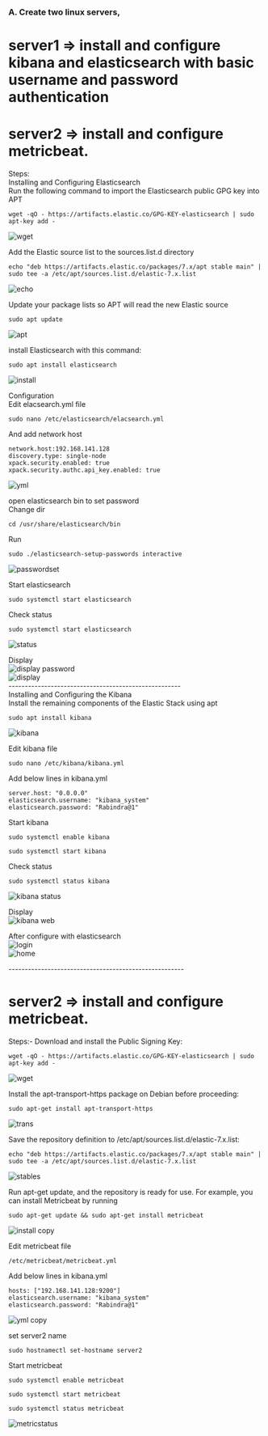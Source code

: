 ### A.  Create two linux servers,
#    server1 => install and configure kibana and elasticsearch with basic username and password authentication
#   server2 => install and configure metricbeat.
Steps:<br/>
Installing and Configuring Elasticsearch<br/>
Run the following command to import the Elasticsearch public GPG key into APT<br/>
```
wget -qO - https://artifacts.elastic.co/GPG-KEY-elasticsearch | sudo apt-key add -
```
![wget](https://user-images.githubusercontent.com/53372486/144078556-8b908a84-bd67-4ac9-9c01-511605f92936.png)<br/>

Add the Elastic source list to the sources.list.d directory<br/>
```
echo "deb https://artifacts.elastic.co/packages/7.x/apt stable main" | sudo tee -a /etc/apt/sources.list.d/elastic-7.x.list
```
![echo](https://user-images.githubusercontent.com/53372486/144078572-cd873e36-2cdc-4413-8c4e-edea575d6b56.png)<br/>

Update your package lists so APT will read the new Elastic source<br/>
```
sudo apt update
```
![apt](https://user-images.githubusercontent.com/53372486/144078563-729d3e0c-9392-456a-a0b7-8716d74efbe1.png)<br/>

install Elasticsearch with this command:<br/>
```
sudo apt install elasticsearch
```
![install](https://user-images.githubusercontent.com/53372486/144078576-d116f3d0-aad4-4c2f-92c9-a2624644ded5.png)<br/>

Configuration<br/>
Edit elacsearch.yml file<br/>
```
sudo nano /etc/elasticsearch/elacsearch.yml
```
And add network host<br/>
```
network.host:192.168.141.128
discovery.type: single-node
xpack.security.enabled: true
xpack.security.authc.api_key.enabled: true
```
![yml](https://user-images.githubusercontent.com/53372486/144078561-47c4ee2a-982c-4e3f-9e6e-827edc6aa033.png)<br/>

open elasticsearch bin to set password<br/>
Change dir<br/>
```
cd /usr/share/elasticsearch/bin
```
Run <br/>
```
sudo ./elasticsearch-setup-passwords interactive
```
![passwordset](https://user-images.githubusercontent.com/53372486/144078545-d1c3f240-527f-4172-a100-ff362463e22c.png)<br/>

Start elasticsearch<br/>
```
sudo systemctl start elasticsearch
```
Check status <br/>
```
sudo systemctl start elasticsearch
```
![status](https://user-images.githubusercontent.com/53372486/144078553-0c4b30cb-d773-42cd-9818-f74821d8067b.png)<br/>

Display<br/>
![display password](https://user-images.githubusercontent.com/53372486/144078564-f62eed3c-e574-4610-a8ee-dc8e76700366.png)<br/>
![display](https://user-images.githubusercontent.com/53372486/144078566-ae6f3029-2ec7-4ae6-a2be-6d1450dbbff0.png)<br/>
-----------------------------------------------------<br/>
Installing and Configuring the Kibana<br/>
Install the remaining components of the Elastic Stack using apt<br/>
```
sudo apt install kibana
```
![kibana](https://user-images.githubusercontent.com/53372486/144078582-f05e8e8d-63fd-4a29-9ba5-ad915b4685bd.png)<br/>

Edit kibana file<br/>
```
sudo nano /etc/kibana/kibana.yml
```
Add below lines in kibana.yml<br/>
```
server.host: "0.0.0.0"
elasticsearch.username: "kibana_system"
elasticsearch.password: "Rabindra@1"
```
Start kibana <br/>
```
sudo systemctl enable kibana

sudo systemctl start kibana
```
Check status<br/>
```
sudo systemctl status kibana
```
![kibana status](https://user-images.githubusercontent.com/53372486/144078579-8682d6ae-b888-481f-a4b2-ec54343219a6.png)<br/>

Display<br/>
![kibana web](https://user-images.githubusercontent.com/53372486/144078581-17a2ef61-4ec3-43bb-9e7a-87121d714ce2.png)<br/>

After configure with elasticsearch<br/>
![login](https://user-images.githubusercontent.com/53372486/144078584-5602373b-fa87-4438-ba65-0af66fc42668.png)<br/>
![home](https://user-images.githubusercontent.com/53372486/144078574-6b98c720-4b9d-4e0a-b77f-8501601eb588.png)<br/>

------------------------------------------------------<br/>
#   server2 => install and configure metricbeat.
Steps:-
Download and install the Public Signing Key:
```
wget -qO - https://artifacts.elastic.co/GPG-KEY-elasticsearch | sudo apt-key add -
```
![wget](https://user-images.githubusercontent.com/53372486/144078556-8b908a84-bd67-4ac9-9c01-511605f92936.png)<br/>

Install the apt-transport-https package on Debian before proceeding:<br/>
```
sudo apt-get install apt-transport-https
```
![trans](https://user-images.githubusercontent.com/53372486/144083483-572cfa8f-990d-41db-aa99-cc90ad816784.png)<br/>

Save the repository definition to /etc/apt/sources.list.d/elastic-7.x.list:<br/>
```
echo "deb https://artifacts.elastic.co/packages/7.x/apt stable main" | sudo tee -a /etc/apt/sources.list.d/elastic-7.x.list
```
![stables](https://user-images.githubusercontent.com/53372486/144082346-076aef65-e5c8-4b35-b92d-cd4dafdcc5d1.png)<br/>

Run apt-get update, and the repository is ready for use. For example, you can install Metricbeat by running<br/>
```
sudo apt-get update && sudo apt-get install metricbeat
```
![install copy](https://user-images.githubusercontent.com/53372486/144082340-86227942-efcb-440d-866d-1f7a01fe2a40.png)<br/>

Edit metricbeat file<br/>
```
/etc/metricbeat/metricbeat.yml
```
Add below lines in kibana.yml<br/>
```
hosts: ["192.168.141.128:9200"]
elasticsearch.username: "kibana_system"
elasticsearch.password: "Rabindra@1"
```
![yml copy](https://user-images.githubusercontent.com/53372486/144082331-b364b24e-23fe-429e-b9bc-47a096f21a58.png)<br/>

set server2 name<br/>
```
sudo hostnamectl set-hostname server2
```
Start metricbeat<br/>
```
sudo systemctl enable metricbeat

sudo systemctl start metricbeat

sudo systemctl status metricbeat
```
![metricstatus](https://user-images.githubusercontent.com/53372486/144085468-9213271c-3df3-4013-9574-18926af09aa8.png)<br/>














